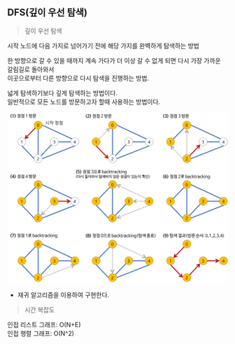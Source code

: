 ## DFS(깊이 우선 탐색)


>깊이 우선 탐색

시작 노드에 다음 가지로 넘어가기 전에 해당 가지를 완벽하게 탐색하는 방법  

한 방향으로 갈 수 있을 때까지 계속 가다가 더 이상 갈 수 없게 되면 다시 가장 가까운 갈림길로 돌아와서   
이곳으로부터 다른 방향으로 다시 탐색을 진행하는 방법.  
  
넓게 탐색하기보다 깊게 탐색하는 방법이다.  
일반적으로 모든 노드를 방문하고자 할때 사용하는 방법이다.  
  
![깊이 우선 탐색](dfs-example.png)  

- 재귀 알고리즘을 이용하여 구현한다.
  
> 시간 복잡도  
  
인접 리스트 그래프: O(N+E)  
인접 행렬 그래프: O(N^2)

